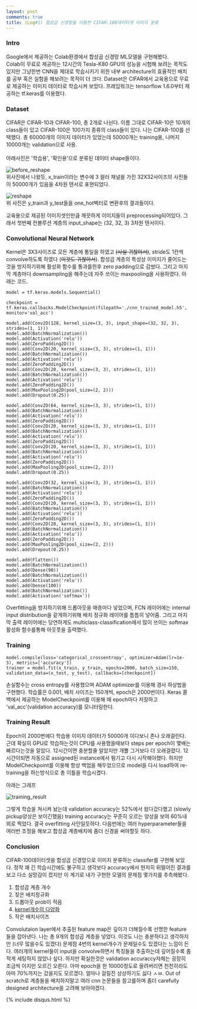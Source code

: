 ```yaml
---
layout: post
comments: true
title: (Log#1) 합성곱 신경망을 이용한 CIFAR-100데이터셋 이미지 분류
---
```


### Intro
Google에서 제공하는 Colab환경에서 합성곱 신경망 ML모델을 구현해봤다.<br> Colab이 무료로 제공하는 12시간의 Tesla-K80 GPU의 성능을 시험해 보려는 목적도 있지만 그냥한번 CNN을 제대로 학습시키기 위한 내부 architecture의 효율적인 배치를 공부 혹은 실험을 해보려는 목적이 더 크다.
Dataset은 CIFAR에서 교육용으로 무료로 제공하는 이미지 데이터로 학습시켜 보았다. 프레임워크는 tensorflow 1.6.0부터 제공하는 tf.keras를 이용했다.

### Dataset
CIFAR은 CIFAR-10과 CIFAR-100, 총 2개로 나뉜다. 이름 그대로 CIFAR-10은 10개의 class들이 있고 CIFAR-100은 100가지 종류의 class들이 있다. 나는 CIFAR-100를 선택했다.
총 60000개의 이미지 데이터가 있었는데 50000개는 training용, 나머지 10000개는 validation으로 사용.
<br><br>
아래사진은 '학습용', '확인용'으로 분류된 데이터 shape들이다.

![before_reshape](https://i.imgur.com/UeCFZvd.png)
<br>
위사진에서 나왔듯, x_train이라는 변수에 3 컬러 채널을 가진 32X32사이즈의 사진들이 50000개가 있음을 4차원 텐서로 표현되었다.



![reshape](https://i.imgur.com/nH8FVFI.png)
<br>
위 사진은 y_train과 y_test들을 one_hot벡터로 변환후의 결과들이다.

교육용으로 제공된 이미지셋인만큼 깨끗하게 이미지들이 preprocessing되어있다. 그래서 첫번째 컨볼루션 계층의 input_shape는 (32, 32, 3) 3차원 텐서이다.

### Convolutional Neural Network

Kernel은 3X3사이즈로 모든 계층에 통일을 하였고 <s>(사실 귀찮아서)</s>, stride도 1칸씩 convolve하도록 하였다 (<s>이것도 귀찮아서</s>). 합성곱 계층의 특성상 이미지가 줄어드는것을 방지하기위해 활성화 함수를 통과를한후 zero padding으로 감쌌다. 그리고 마지막 계층마다 downsampling을 해주는데 자주 쓰이는 maxpooling을 사용하였다.
아래는 코드.

```
model = tf.keras.models.Sequential()

checkpoint = tf.keras.callbacks.ModelCheckpoint(filepath='./cnn_trained_model.h5', monitor='val_acc')

model.add(Conv2D(128, kernel_size=(3, 3), input_shape=(32, 32, 3), strides=(1, 1)))
model.add(BatchNormalization())
model.add(Activation('relu'))
model.add(ZeroPadding2D())
model.add(Conv2D(20, kernel_size=(3, 3), strides=(1, 1)))
model.add(BatchNormalization())
model.add(Activation('relu'))
model.add(ZeroPadding2D())
model.add(Conv2D(20, kernel_size=(3, 3), strides=(1, 1)))
model.add(BatchNormalization())
model.add(Activation('relu'))
model.add(ZeroPadding2D())
model.add(MaxPooling2D(pool_size=(2, 2)))
model.add(Dropout(0.25))

model.add(Conv2D(64, kernel_size=(3, 3), strides=(1, 1)))
model.add(BatchNormalization())
model.add(Activation('relu'))
model.add(ZeroPadding2D())
model.add(Conv2D(20, kernel_size=(3, 3), strides=(1, 1)))
model.add(BatchNormalization())
model.add(Activation('relu'))
model.add(ZeroPadding2D())
model.add(Conv2D(20, kernel_size=(3, 3), strides=(1, 1)))
model.add(BatchNormalization())
model.add(Activation('relu'))
model.add(ZeroPadding2D())
model.add(MaxPooling2D(pool_size=(2, 2)))
model.add(Dropout(0.25))

model.add(Conv2D(32, kernel_size=(3, 3), strides=(1, 1)))
model.add(BatchNormalization())
model.add(Activation('relu'))
model.add(ZeroPadding2D())
model.add(Conv2D(20, kernel_size=(3, 3), strides=(1, 1)))
model.add(BatchNormalization())
model.add(Activation('relu'))
model.add(ZeroPadding2D())
model.add(Conv2D(20, kernel_size=(3, 3), strides=(1, 1)))
model.add(BatchNormalization())
model.add(Activation('relu'))
model.add(ZeroPadding2D())
model.add(MaxPooling2D(pool_size=(2, 2)))
model.add(Dropout(0.25))

model.add(Flatten())
model.add(BatchNormalization())
model.add(Dense(90))
model.add(BatchNormalization())
model.add(Activation('relu'))
model.add(Dense(100))
model.add(BatchNormalization())
model.add(Activation('softmax'))
```
Overfitting을 방지하기위해 드롭아웃을 매층마다 넣었으며, FCN 레이어에는 internal input distribution을 같게하기위해 배치 정규화 레이어를 틈틈히 넣어줌. 그리고 마지막 출력 레이어에는 당연하게도 multiclass-classification에서 많이 쓰이는 softmax 활성화 함수를통해 아웃풋을 출력했다.

### Training
```
model.compile(loss='categorical_crossentropy', optimizer=Adam(lr=1e-3), metrics=['accuracy'])
trainer = model.fit(x_train, y_train, epochs=2000, batch_size=150, validation_data=(x_test, y_test), callbacks=[checkpoint])
```
손실함수는 cross entropy를 사용했으며 ADAM optimizer를 이용해 경사 하상법을 구현했다.
학습률은 0.001, 배치 사이즈는 150개씩, epoch은 2000번이다. Keras 콜백에서 제공하는 ModelCheckpoint를 이용해 매 epoch마다 저장하고 'val_acc'(validation accuracy)를 모니터링한다.

### Training Result

Epoch이 2000번에다 학습용 이미지 데이터가 50000개 이다보니 존나 오래걸린다.
근데 확실히 GPU로 학습하는것이 CPU를 사용했을때보다 steps per epoch이 몇배는 빠르다는것을 알았다.
12시간이면 충분할줄 알았지만 개뿔 그거보다 더 오래걸렸다. 12시간이되면 자동으로 assigned된 instance에서 튕기고 다시 시작해야했다. 하지만 ModelCheckpoint를 이용해 항상 백업을 해두었으므로 model을 다시 load하여 re-training을 하는방식으로 총 이틀을 학습시켰다.

아래는 그래프

![training_result](https://github.com/dongyukang/dongyukang.github.io/blob/master/images/cnn_cifar_train_result.png?raw=true)

그렇게 학습을 쳐시켜 놨는데 validation accuracy는 52%에서 왔다갔다했고 (slowly pickup양상은 보이긴했음) training accuracy는 꾸준히 오르는 양상을 보여 60%내외로 찍었다. 결국 overfitting 사인일듯하다. 다음번에는 여러 hyperparameter들을 여러번 조정을 해보고 합성곱 계층배치에 좀더 신경을 써야할듯 하다.

### Conclusion

CIFAR-100데이터셋을 합성곱 신경망으로 이미지 분류하는 classifer를 구현해 보았다. 정작 꽤 긴 학습시간에도 불구하고 생각보다 accuracy에서 현저히 뒤떨어진 결과를 보고 다소 실망감이 컸지만 이 계기로 내가 구현한 모델의 문제점 몇가지를 추측해봤다.

1. 합성곱 계층 개수
2. 잦은 배치정규화
3. 드롭아웃 prob이 적음
4. <u>kernel개수의 다양화</u>
5. 작은 배치사이즈

Convolutaion layer에서 추출된 feature map은 깊이가 더해질수록 선명한 feature들을 잡아낸다.
나는 총 9개의 합성곱 계층을 넣었다. 이것도 나는 충분하다고 생각하지만 (너무 많을수도 있겠다) 문제점 4번의 kernel개수가 문제일수도 있겠다는 느낌이 든다. 여러개의 kernel들이 input을 convolve하면서 특징들을 추출하는데 깊어질수록 좀 적게 세팅하지 않았나 싶다. 하지만 확실한것은 validation accuraccy자체는 굉장히 조금씩 이지만 오르긴 오른다. 아마 epoch을 한 10000정도로 올려버리면 천천히라도 아마 70%까지는 갔을지도 모르겠다. 얼마나 걸릴진 상상하기도 싫다 ㅅㅂ. Out of scratch로 계층들을 배치하지말고 여러 cnn 논문들을 참고를하며 좀더 carefully designed architecture을 고려해 보아야겠다.    

{% include disqus.html %}
